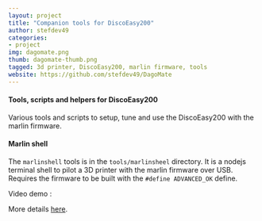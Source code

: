 ```yaml
---
layout: project
title: "Companion tools for DiscoEasy200"
author: stefdev49
categories:
- project
img: dagomate.png
thumb: dagomate-thumb.png
tagged: 3d printer, DiscoEasy200, marlin firmware, tools
website: https://github.com/stefdev49/DagoMate
---
```

#### Tools, scripts and helpers for DiscoEasy200
<div class="hline"></div>
Various tools and scripts to setup, tune and use the DiscoEasy200 with the marlin firmware.


#### Marlin shell
The `marlinshell` tools is in the `tools/marlinsheel` directory. It is a nodejs terminal shell to pilot a 3D printer with the marlin firmware over USB. Requires the firmware to be built with the `#define ADVANCED_OK` define.

Video demo :
<asciinema-player src="/assets/video/asciicast-137881.json" cols="80" rows="24"></asciinema-player>

More details [here](https://github.com/stefdev49/DagoMate/tree/master/tools/marlinshell).
